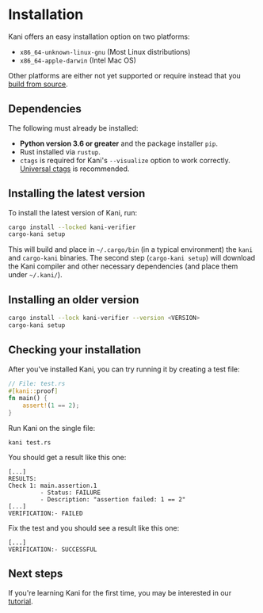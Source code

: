 # Installation

Kani offers an easy installation option on two platforms:

* `x86_64-unknown-linux-gnu` (Most Linux distributions)
* `x86_64-apple-darwin` (Intel Mac OS)

Other platforms are either not yet supported or require instead that you [build from source](build-from-source.md).

## Dependencies

The following must already be installed:

* **Python version 3.6 or greater** and the package installer `pip`.
* Rust installed via `rustup`.
* `ctags` is required for Kani's `--visualize` option to work correctly. [Universal ctags](https://ctags.io/) is recommended.

## Installing the latest version

To install the latest version of Kani, run:

```bash
cargo install --locked kani-verifier
cargo-kani setup
```

This will build and place in `~/.cargo/bin` (in a typical environment) the `kani` and `cargo-kani` binaries.
The second step (`cargo-kani setup`) will download the Kani compiler and other necessary dependencies (and place them under `~/.kani/`).

## Installing an older version

```bash
cargo install --lock kani-verifier --version <VERSION>
cargo-kani setup
```

## Checking your installation

After you've installed Kani,
you can try running it by creating a test file:

```rust
// File: test.rs
#[kani::proof]
fn main() {
    assert!(1 == 2);
}
```

Run Kani on the single file:

```
kani test.rs
```

You should get a result like this one:

```
[...]
RESULTS:
Check 1: main.assertion.1
         - Status: FAILURE
         - Description: "assertion failed: 1 == 2"
[...]
VERIFICATION:- FAILED
```

Fix the test and you should see a result like this one:

```
[...]
VERIFICATION:- SUCCESSFUL
```

## Next steps

If you're learning Kani for the first time, you may be interested in our [tutorial](kani-tutorial.md).
